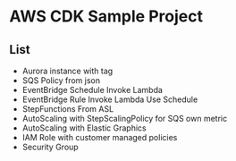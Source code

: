 
# AWS CDK Sample Project

## List

- Aurora instance with tag
- SQS Policy from json
- EventBridge Schedule Invoke Lambda
- EventBridge Rule Invoke Lambda Use Schedule
- StepFunctions From ASL
- AutoScaling with StepScalingPolicy for SQS own metric
- AutoScaling with Elastic Graphics
- IAM Role with customer managed policies
- Security Group